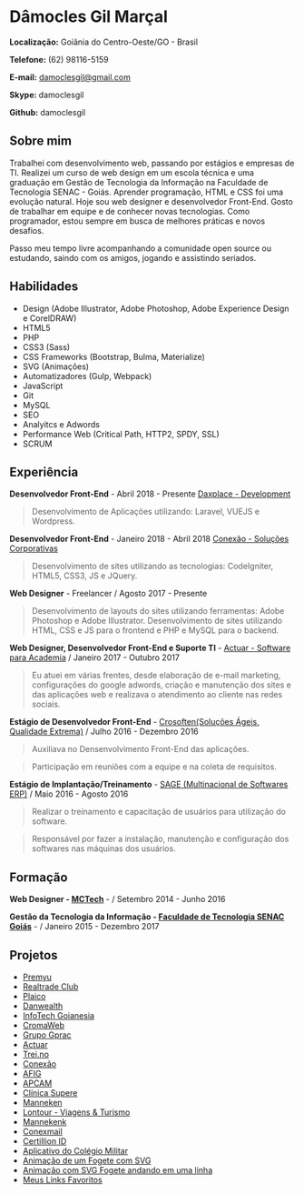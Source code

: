# Dâmocles Gil Marçal

**Localização:** Goiânia do Centro-Oeste/GO - Brasil

**Telefone:** (62) 98116-5159

**E-mail:** damoclesgil@gmail.com

**Skype:** damoclesgil

**Github:** damoclesgil

## Sobre mim

Trabalhei com  desenvolvimento web, passando por estágios e empresas de TI. Realizei um curso de web design em um escola técnica e uma graduação em Gestão de Tecnologia da Informação na Faculdade de Tecnologia SENAC - Goiás. Aprender programação, HTML e CSS foi uma evolução natural. Hoje sou web designer e desenvolvedor Front-End. Gosto de trabalhar em equipe e de conhecer novas tecnologias. Como programador, estou sempre em busca de melhores práticas e novos desafios.

Passo meu tempo livre acompanhando a comunidade open source ou estudando, saindo com os amigos, jogando e assistindo seriados.

## Habilidades

- Design (Adobe Illustrator, Adobe Photoshop, Adobe Experience Design e CorelDRAW)
- HTML5
- PHP
- CSS3 (Sass)
- CSS Frameworks (Bootstrap, Bulma, Materialize)
- SVG (Animações)
- Automatizadores (Gulp, Webpack)
- JavaScript
- Git
- MySQL
- SEO
- Analyitcs e Adwords
- Performance Web (Critical Path, HTTP2, SPDY, SSL)
- SCRUM

## Experiência

**Desenvolvedor Front-End** - Abril 2018 - Presente [Daxplace - Development](https://daxplace.com/)

> Desenvolvimento de Aplicações utilizando: Laravel, VUEJS e Wordpress.

**Desenvolvedor Front-End** - Janeiro 2018 - Abril 2018 [Conexão - Soluções Corporativas](http://conexaoproweb.com.br/site/)

> Desenvolvimento de sites utilizando as tecnologias: CodeIgniter, HTML5, CSS3, JS e JQuery.

**Web Designer** - Freelancer / Agosto 2017 - Presente

> Desenvolvimento de layouts do sites utilizando ferramentas: Adobe Photoshop e Adobe Illustrator.
> Desenvolvimento de sites utilizando HTML, CSS e JS para o frontend e PHP e MySQL para o backend.

**Web Designer, Desenvolvedor Front-End e Suporte TI** - [Actuar - Software para Academia](https://actuar.com) / Janeiro 2017 - Outubro 2017

> Eu atuei em várias frentes, desde elaboração de e-mail marketing, configurações do google adwords, criação e manutenção dos sites e das aplicações web e realizava o atendimento ao cliente nas redes sociais.

**Estágio de Desenvolvedor Front-End** - [Crosoften(Soluções Ágeis, Qualidade Extrema)](https://crosoften.com/) / Julho 2016 - Dezembro 2016

> Auxiliava no Densenvolvimento Front-End das aplicações.

> Participação em reuniões com a equipe e na coleta de requisitos.

**Estágio de Implantação/Treinamento** - [SAGE (Multinacional de Softwares ERP)](http://www.sage.com/) / Maio 2016 - Agosto 2016

> Realizar o treinamento e capacitação de usuários para utilização do software.

> Responsável por fazer a instalação, manutenção e configuração dos softwares nas máquinas dos usuários.

## Formação

**Web Designer - [MCTech](http://mctechgoiania.com.br/)** - / Setembro 2014 - Junho 2016

**Gestão da Tecnologia da Informação - [Faculdade de Tecnologia SENAC Goiás](https://www.go.senac.br/portal/)** - / Janeiro 2015 - Dezembro 2017

## Projetos

- [Premyu](https://premyu.com/) 
- [Realtrade Club](http://realtradeclub.com/dev)
- [Plaico](https://plaico.com/)
- [Danwealth](https://danwealth.com/dev/)
- [InfoTech Goianesia](https://infotechgoianesia.com.br)
- [CromaWeb](https://cromaweb.com.br/)
- [Grupo Gprac](https://grupogprac.com.br/)
- [Actuar](https://actuar.com)
- [Trei.no](http://trei.no/)
- [Conexão](http://conexaoproweb.com.br/site/)
- [AFIG](https://afig.actuar.com/)
- [APCAM](http://conexaoproweb.com.br/apcam/)
- [Clínica Supere](http://supereador.com.br/Home)
- [Manneken](http://mannekentravel.com/)
- [Lontour - Viagens & Turismo](http://www.lontourviagens.com.br/)
- [Mannekenk](http://mannekentravel.com.br/)
- [Conexmail](http://conexmail.com.br/)
- [Certillion ID](https://certillionid.com/)
- [Aplicativo do Colégio Militar](https://play.google.com/store/apps/details?id=io.fpm)
- [Animação de um Fogete com SVG](https://codepen.io/damoclesgil/full/eGWrdq/)
- [Animação com SVG Fogete andando em uma linha](https://codepen.io/damoclesgil/full/Nadazg/)
- [Meus Links Favoritos](https://github.com/damoclesgil/favorites-links)
